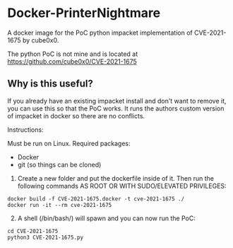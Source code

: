 # Docker-PrinterNightmare

A docker image for the PoC python impacket implementation of CVE-2021-1675 by cube0x0.

The python PoC is not mine and is located at https://github.com/cube0x0/CVE-2021-1675

## Why is this useful?

If you already have an existing impacket install and don't want to remove it, you can use this so that the PoC works. It runs the authors custom version of impacket in docker so there are no conflicts.

Instructions:

Must be run on Linux. Required packages:

- Docker
- git (so things can be cloned)

1. Create a new folder and put the dockerfile inside of it. Then run the following commands AS ROOT OR WITH SUDO/ELEVATED PRIVILEGES:

```
docker build -f CVE-2021-1675.docker -t cve-2021-1675 ./
docker run -it --rm cve-2021-1675
```


2. A shell (/bin/bash/) will spawn and you can now run the PoC:

```
cd CVE-2021-1675
python3 CVE-2021-1675.py
```